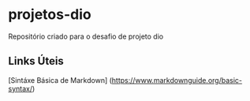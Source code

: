 # projetos-dio
Repositório criado para o desafio de projeto dio

## Links Úteis 
[Sintáxe Básica de Markdown] (https://www.markdownguide.org/basic-syntax/)  
